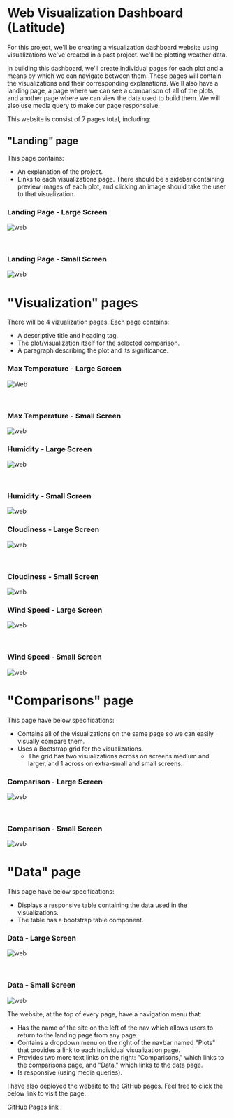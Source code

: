 # Web Visualization Dashboard (Latitude)

For this project, we'll be creating a visualization dashboard website using visualizations we've created in a past project. we'll be plotting weather data.

In building this dashboard, we'll create individual pages for each plot and a means by which we can navigate between them. These pages will contain the visualizations and their corresponding explanations. We'll also have a landing page, a page where we can see a comparison of all of the plots, and another page where we can view the data used to build them. We will also use media query to make our page responseive.

This website is consist of 7 pages total, including:

## "Landing" page

This page contains:

* An explanation of the project.
* Links to each visualizations page. There should be a sidebar containing preview images of each plot, and clicking an image should take the user to that visualization.

### Landing Page - Large Screen

![web](WebVisualizations/large_screen_Visualizations/Landing_page_viz.png)

<br/>

### Landing Page - Small Screen

![web](WebVisualizations/small_screen_visualizations/landing_page_viz.png)


# "Visualization" pages

There will be 4 vizualization pages. Each page contains:

* A descriptive title and heading tag.
* The plot/visualization itself for the selected comparison.
* A paragraph describing the plot and its significance.

### Max Temperature - Large Screen

![Web](WebVisualizations/large_screen_Visualizations/Max_Temperature_Viz.png)

<br/>

### Max Temperature - Small Screen

![web](WebVisualizations/small_screen_visualizations/max_temperature_viz.png)


### Humidity - Large Screen

![web](WebVisualizations/large_screen_Visualizations/Humidity_viz.png)

<br/>

### Humidity - Small Screen

![web](WebVisualizations/small_screen_visualizations/humidity_viz.png)


### Cloudiness - Large Screen

![web](WebVisualizations/large_screen_Visualizations/Cloudiness_viz.png)

<br/>

### Cloudiness - Small Screen

![web](WebVisualizations/small_screen_visualizations/cloudiness_viz.png)


### Wind Speed - Large Screen

![web](WebVisualizations/large_screen_Visualizations/Wind_Speed_viz.png)

<br/>

### Wind Speed - Small Screen

![web](WebVisualizations/small_screen_visualizations/wind_speed_viz.png)


# "Comparisons" page

This page have below specifications:

* Contains all of the visualizations on the same page so we can easily visually compare them.
* Uses a Bootstrap grid for the visualizations.
    * The grid has two visualizations across on screens medium and larger, and 1 across on extra-small and small screens.
    

### Comparison - Large Screen

![web](WebVisualizations/large_screen_Visualizations/Comparison_viz.png)

<br/>

### Comparison - Small Screen

![web](WebVisualizations/small_screen_visualizations/comparison_viz.png)


# "Data" page

This page have below specifications:

* Displays a responsive table containing the data used in the visualizations.
* The table has a bootstrap table component. 

### Data - Large Screen

![web](WebVisualizations/large_screen_Visualizations/Data_page.png)

<br/>

### Data - Small Screen

![web](WebVisualizations/small_screen_visualizations/data_viz.png)


The website, at the top of every page, have a navigation menu that:

* Has the name of the site on the left of the nav which allows users to return to the landing page from any page.
* Contains a dropdown menu on the right of the navbar named "Plots" that provides a link to each individual visualization page.
* Provides two more text links on the right: "Comparisons," which links to the comparisons page, and "Data," which links to the data page.
* Is responsive (using media queries). 


I have also deployed the website to the GitHub pages. Feel free to click the below link to visit the page:

GitHub Pages link : 
